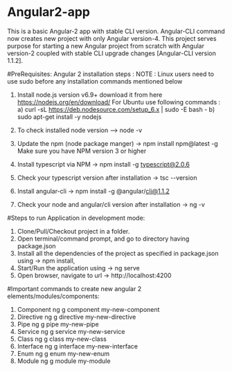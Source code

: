 # Angular2-app
This is a basic Angular-2 app with stable CLI version. Angular-CLI command now creates new project with only Angular version-4. This project serves purpose for starting a new Angular project from scratch with Angular version-2 coupled with stable CLI upgrade changes [Angular-CLI version 1.1.2].

#PreRequisites: Angular 2 installation steps :
NOTE : Linux users need to use sudo before any installation commands mentioned below

1. Install node.js version v6.9+ download it from here https://nodejs.org/en/download/
   For Ubuntu use following commands :
   a) curl -sL https://deb.nodesource.com/setup_6.x | sudo -E bash -
   b) sudo apt-get install -y nodejs

2. To check installed node version --> node -v

3. Update the npm (node package manger) -> npm install npm@latest -g
   Make sure you have NPM version 3 or higher

4. Install typescript via NPM -> npm install -g typescript@2.0.6
5. Check your typescript version after installation -> tsc --version
6. Install angular-cli -> npm install -g @angular/cli@1.1.2
7. Check your node and angular/cli version after installation -> ng -v

#Steps to run Application in development mode:
1) Clone/Pull/Checkout project in a folder.
2) Open terminal/command prompt, and go to directory having package.json
3) Install all the dependencies of the project as specified in package.json using 		-> npm install,
4) Start/Run the application using														-> ng serve
5) Open browser, navigate to url -> http://localhost:4200

#Important commands to create new angular 2 elements/modules/components:
1) Component	    ng g component my-new-component
2) Directive	    ng g directive my-new-directive
3) Pipe	            ng g pipe my-new-pipe
4) Service	        ng g service my-new-service
5) Class	        ng g class my-new-class
6) Interface	    ng g interface my-new-interface
7) Enum	            ng g enum my-new-enum
9) Module	        ng g module my-module
